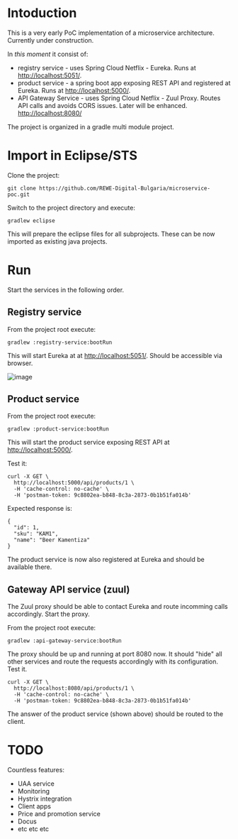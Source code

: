 # Intoduction

This is a very early PoC implementation of a microservice architecture. Currently under construction.

In *this moment* it consist of:

* registry service - uses Spring Cloud Netflix - Eureka. Runs at [http://localhost:5051/](http://localhost:5051).
* product service - a spring boot app exposing REST API and registered at Eureka. Runs at [http://localhost:5000/](http://localhost:5000).
* API Gateway Service - uses Spring Cloud Netflix - Zuul Proxy. Routes API calls and avoids CORS issues. Later will be enhanced. [http://localhost:8080/](http://localhost:8080)

The project is organized in a gradle multi module project.

# Import in Eclipse/STS

Clone the project:

```
git clone https://github.com/REWE-Digital-Bulgaria/microservice-poc.git
```

Switch to the project directory and execute:

```
gradlew eclipse
```

This will prepare the eclipse files for all subprojects. These can be now imported as existing java projects.

# Run

Start the services in the following order.

## Registry service

From the project root execute:

```
gradlew :registry-service:bootRun
```
This will start Eureka at at [http://localhost:5051/](http://localhost:5051). Should be accessible via browser.

![image](https://cloud.githubusercontent.com/assets/10339738/26397475/271238d6-407f-11e7-990c-b99891a82575.png)

## Product service

From the project root execute:

```
gradlew :product-service:bootRun
```

This will start the product service exposing REST API at [http://localhost:5000/](http://localhost:5000).

Test it:

```
curl -X GET \
  http://localhost:5000/api/products/1 \
  -H 'cache-control: no-cache' \
  -H 'postman-token: 9c8802ea-b848-8c3a-2873-0b1b51fa014b'
```

Expected response is:

```
{
  "id": 1,
  "sku": "KAM1",
  "name": "Beer Kamentiza"
}
```

The product service is now also registered at Eureka and should be available there.

## Gateway API service (zuul)

The Zuul proxy should be able to contact Eureka and route incomming calls accordingly. Start the proxy.


From the project root execute:

```
gradlew :api-gateway-service:bootRun
```

The proxy should be up and running at port 8080 now. It should "hide" all other services and route the requests accordingly with its configuration. Test it.

```
curl -X GET \
  http://localhost:8080/api/products/1 \
  -H 'cache-control: no-cache' \
  -H 'postman-token: 9c8802ea-b848-8c3a-2873-0b1b51fa014b'
```

The answer of the product service (shown above) should be routed to the client.

# TODO

Countless features:

* UAA service
* Monitoring
* Hystrix integration
* Client apps 
* Price and promotion service
* Docus
* etc etc etc
